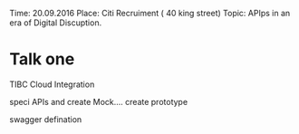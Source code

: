 Time: 20.09.2016
Place: Citi Recruiment ( 40 king street)
Topic: APIps in an era of Digital Discuption.



# Talk one

TIBC Cloud Integration

speci APIs and create Mock.... create prototype

swagger defination 